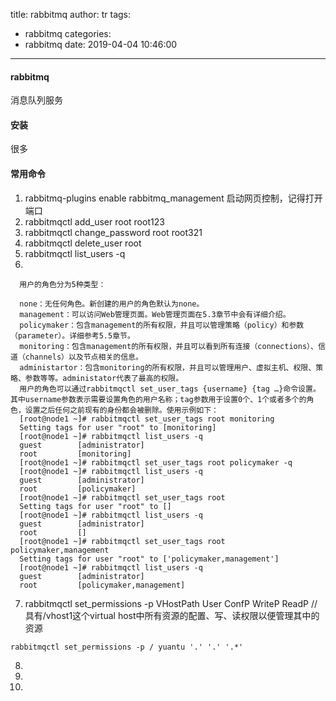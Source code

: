 title: rabbitmq
author: tr
tags:
  - rabbitmq
categories:
  - rabbitmq
date: 2019-04-04 10:46:00
---
#### rabbitmq

消息队列服务

<!--more-->

#### 安装

很多

#### 常用命令

1. rabbitmq-plugins enable rabbitmq_management 启动网页控制，记得打开端口
2. rabbitmqctl add_user root root123
3. rabbitmqctl change_password root root321
4.  rabbitmqctl delete_user root
5. rabbitmqctl list_users -q
6. 

	
      用户的角色分为5种类型：

      none：无任何角色。新创建的用户的角色默认为none。
      management：可以访问Web管理页面。Web管理页面在5.3章节中会有详细介绍。
      policymaker：包含management的所有权限，并且可以管理策略（policy）和参数（parameter）。详细参考5.5章节。
      monitoring：包含management的所有权限，并且可以看到所有连接（connections）、信道（channels）以及节点相关的信息。
      administartor：包含monitoring的所有权限，并且可以管理用户、虚拟主机、权限、策略、参数等等。administator代表了最高的权限。
      用户的角色可以通过rabbitmqctl set_user_tags {username} {tag …}命令设置。其中username参数表示需要设置角色的用户名称；tag参数用于设置0个、1个或者多个的角色，设置之后任何之前现有的身份都会被删除。使用示例如下：
      [root@node1 ~]# rabbitmqctl set_user_tags root monitoring
      Setting tags for user "root" to [monitoring]
      [root@node1 ~]# rabbitmqctl list_users -q
      guest        [administrator]
      root         [monitoring]
      [root@node1 ~]# rabbitmqctl set_user_tags root policymaker -q
      [root@node1 ~]# rabbitmqctl list_users -q
      guest        [administrator]
      root         [policymaker]
      [root@node1 ~]# rabbitmqctl set_user_tags root
      Setting tags for user "root" to []
      [root@node1 ~]# rabbitmqctl list_users -q
      guest        [administrator]
      root         []
      [root@node1 ~]# rabbitmqctl set_user_tags root policymaker,management
      Setting tags for user "root" to ['policymaker,management']
      [root@node1 ~]# rabbitmqctl list_users -q
      guest        [administrator]
      root         [policymaker,management]
    
7. 	  rabbitmqctl set_permissions -p VHostPath User ConfP WriteP ReadP 
    // 具有/vhost1这个virtual host中所有资源的配置、写、读权限以便管理其中的资源 
    
    rabbitmqctl set_permissions -p / yuantu '.' '.' '.*'
8. 
9. 
10. 
